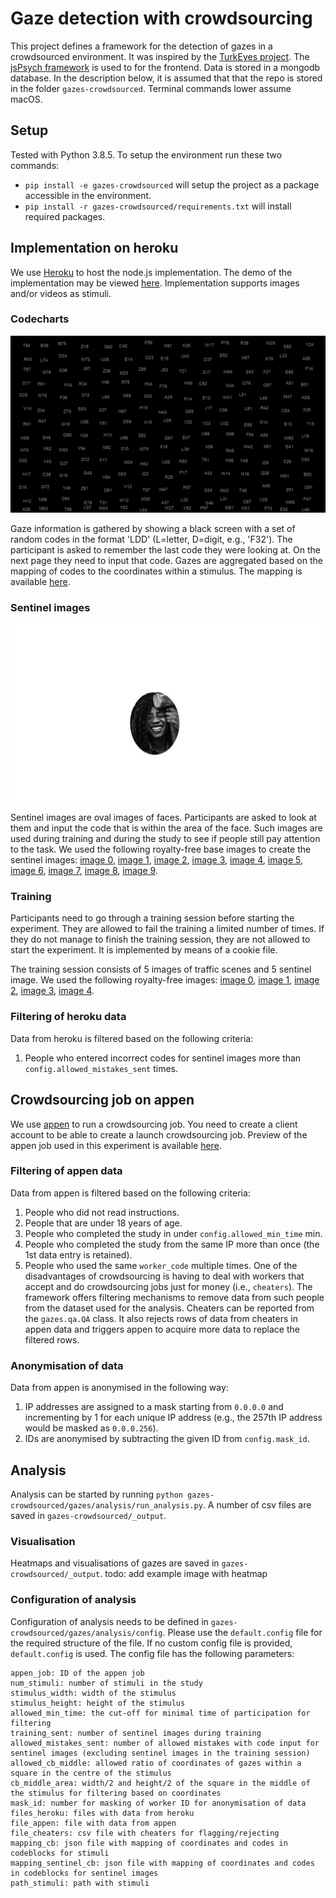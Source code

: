 Gaze detection with crowdsourcing
=======
This project defines a framework for the detection of gazes in a crowdsourced environment. It was inspired by the [TurkEyes project](http://turkeyes.mit.edu). The [jsPsych framework](https://www.jspsych.org/) is used to for the frontend. Data is stored in a mongodb database. In the description below, it is assumed that that the repo is stored in the folder `gazes-crowdsourced`. Terminal commands lower assume macOS.

## Setup
Tested with Python 3.8.5. To setup the environment run these two commands:
- `pip install -e gazes-crowdsourced` will setup the project as a package accessible in the environment.
- `pip install -r gazes-crowdsourced/requirements.txt` will install required packages.

## Implementation on heroku
We use [Heroku](https://www.heroku.com/) to host the node.js implementation. The demo of the implementation may be viewed [here](https://gazes-crowdsourced.herokuapp.com/?debug=1&save_data=0). Implementation supports images and/or videos as stimuli.

### Codecharts
![example of codechart](https://github.com/bazilinskyy/gazes-crowdsourced/blob/master/public/img/codeboard/cb_0.jpg?raw=true)

Gaze information is gathered by showing a black screen with a set of random codes in the format 'LDD' (L=letter, D=digit, e.g., 'F32'). The participant is asked to remember the last code they were looking at. On the next page they need to input that code. Gazes are aggregated based on the mapping of codes to the coordinates within a stimulus. The mapping is available [here](https://github.com/bazilinskyy/gazes-crowdsourced/blob/master/public/img/codeboard/data.json).

### Sentinel images
![example of sentinel image](https://github.com/bazilinskyy/gazes-crowdsourced/blob/master/public/img/sentinel/sentinel_0.jpg?raw=true)

Sentinel images are oval images of faces. Participants are asked to look at them and input the code that is within the area of the face. Such images are used during training and during the study to see if people still pay attention to the task. We used the following royalty-free base images to create the sentinel images: [image 0](https://www.pexels.com/photo/women-s-white-and-black-button-up-collared-shirt-774909), [image 1](https://www.pexels.com/photo/woman-near-house-2804282), [image 2](https://www.pexels.com/photo/woman-standing-near-yellow-petaled-flower-2050994), [image 3](https://www.pexels.com/photo/person-holding-hammer-while-smiling-3267784), [image 4](https://www.pexels.com/photo/photography-of-laughing-guy-1408196), [image 5](https://www.pxfuel.com/en/free-photo-jmdxk), [image 6](https://www.pexels.com/photo/man-in-blue-top-2830332), [image 7](https://www.pexels.com/photo/photo-of-man-wearing-denim-jacket-1599980), [image 8](https://www.pxfuel.com/en/free-photo-eibzf), [image 9](https://www.pxfuel.com/en/free-photo-jrjqb).

### Training
Participants need to go through a training session before starting the experiment. They are allowed to fail the training a limited number of times. If they do not manage to finish the training session, they are not allowed to start the experiment. It is implemented by means of a cookie file.

The training session consists of 5 images of traffic scenes and 5 sentinel image. We used the following royalty-free images: [image 0](https://www.pxfuel.com/en/free-photo-xpoyf), [image 1](https://www.pxfuel.com/en/free-photo-xpoev), [image 2](https://www.pxfuel.com/en/free-photo-xnbzi), [image 3](https://www.pxfuel.com/en/free-photo-emhtx), [image 4](https://www.pxfuel.com/en/free-photo-ebgzh).

### Filtering of heroku data
Data from heroku is filtered based on the following criteria:
1. People who entered incorrect codes for sentinel images more than `config.allowed_mistakes_sent` times.

## Crowdsourcing job on appen
We use [appen](http://appen.com) to run a crowdsourcing job. You need to create a client account to be able to create a launch crowdsourcing job. Preview of the appen job used in this experiment is available [here](https://view.appen.io/channels/cf_internal/jobs/1670895/editor_preview?token=ne2tN-bKLMxl-YCvOGV-YA).

### Filtering of appen data
Data from appen is filtered based on the following criteria:
1. People who did not read instructions.
2. People that are under 18 years of age.
3. People who completed the study in under `config.allowed_min_time` min.
4. People who completed the study from the same IP more than once (the 1st data entry is retained).
5. People who used the same `worker_code` multiple times. One of the disadvantages of crowdsourcing is having to deal with workers that accept and do crowdsourcing jobs just for money (i.e., `cheaters`). The framework offers filtering mechanisms to remove data from such people from the dataset used for the analysis. Cheaters can be reported from the `gazes.qa.QA` class. It also rejects rows of data from cheaters in appen data and triggers appen to acquire more data to replace the filtered rows.

### Anonymisation of data
Data from appen is anonymised in the following way:
1. IP addresses are assigned to a mask starting from `0.0.0.0` and incrementing by 1 for each unique IP address (e.g., the 257th IP address would be masked as `0.0.0.256`).
2. IDs are anonymised by subtracting the given ID from `config.mask_id`.

## Analysis
Analysis can be started by running `python gazes-crowdsourced/gazes/analysis/run_analysis.py`. A number of csv files are saved in `gazes-crowdsourced/_output`.

### Visualisation
Heatmaps and visualisations of gazes are saved in `gazes-crowdsourced/_output`. 
todo: add example image with heatmap

### Configuration of analysis
Configuration of analysis needs to be defined in `gazes-crowdsourced/gazes/analysis/config`. Please use the `default.config` file for the required structure of the file. If no custom config file is provided, `default.config` is used. The config file has the following parameters:
```
appen_job: ID of the appen job
num_stimuli: number of stimuli in the study
stimulus_width: width of the stimulus
stimulus_height: height of the stimulus
allowed_min_time: the cut-off for minimal time of participation for filtering
training_sent: number of sentinel images during training
allowed_mistakes_sent: number of allowed mistakes with code input for sentinel images (excluding sentinel images in the training session)
allowed_cb_middle: allowed ratio of coordinates of gazes within a square in the centre of the stimulus
cb_middle_area: width/2 and height/2 of the square in the middle of the stimulus for filtering based on coordinates
mask_id: number for masking of worker ID for anonymisation of data
files_heroku: files with data from heroku
file_appen: file with data from appen
file_cheaters: csv file with cheaters for flagging/rejecting
mapping_cb: json file with mapping of coordinates and codes in codeblocks for stimuli
mapping_sentinel_cb: json file with mapping of coordinates and codes in codeblocks for sentinel images
path_stimuli: path with stimuli
```
